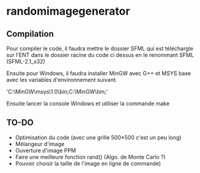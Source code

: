 # randomimagegenerator 

## Compilation

Pour compiler le code, il faudra mettre le dossier SFML qui est téléchargle sur l'ENT dans le dossier racine du code ci dessus en le renommant SFML (SFML-2.1_x32)

Ensuite pour Windows, il faudra installer MinGW avec G++ et MSYS base avec les variables d'environnement suivant.

'C:\MinGW\msys\1.0\bin;C:\MinGW\bin;'

Ensuite lancer la console Windows et utiliser la commande make

## TO-DO

* Optimisation du code (avec une grille 500*500 c'est un peu long)
* Mélangeur d'image
* Ouverture d'image PPM
* Faire une meilleure fonction rand() (Algo. de Monte Carlo ?)
* Pouvoir choisir la taille de l'image en ligne de commande)